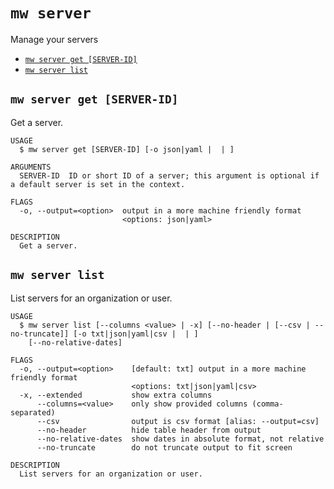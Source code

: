 `mw server`
===========

Manage your servers

* [`mw server get [SERVER-ID]`](#mw-server-get-server-id)
* [`mw server list`](#mw-server-list)

## `mw server get [SERVER-ID]`

Get a server.

```
USAGE
  $ mw server get [SERVER-ID] [-o json|yaml |  | ]

ARGUMENTS
  SERVER-ID  ID or short ID of a server; this argument is optional if a default server is set in the context.

FLAGS
  -o, --output=<option>  output in a more machine friendly format
                         <options: json|yaml>

DESCRIPTION
  Get a server.
```

## `mw server list`

List servers for an organization or user.

```
USAGE
  $ mw server list [--columns <value> | -x] [--no-header | [--csv | --no-truncate]] [-o txt|json|yaml|csv |  | ]
    [--no-relative-dates]

FLAGS
  -o, --output=<option>    [default: txt] output in a more machine friendly format
                           <options: txt|json|yaml|csv>
  -x, --extended           show extra columns
      --columns=<value>    only show provided columns (comma-separated)
      --csv                output is csv format [alias: --output=csv]
      --no-header          hide table header from output
      --no-relative-dates  show dates in absolute format, not relative
      --no-truncate        do not truncate output to fit screen

DESCRIPTION
  List servers for an organization or user.
```
